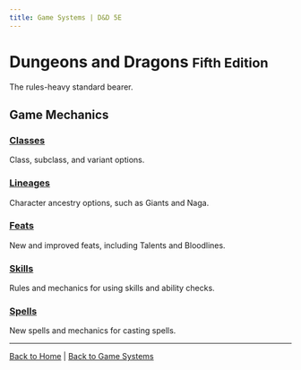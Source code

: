 ```yaml
---
title: Game Systems | D&D 5E
---
```


# Dungeons and Dragons <small>Fifth Edition</small>

The rules-heavy standard bearer.

## Game Mechanics

### [Classes]({{site.baseurl}}/systems/5e/classes)

Class, subclass, and variant options.

### [Lineages]({{site.baseurl}}/systems/5e/lineages)

Character ancestry options, such as Giants and Naga.

### [Feats]({{site.baseurl}}/systems/5e/feats)

New and improved feats, including Talents and Bloodlines.

### [Skills]({{site.baseurl}}/systems/5e/skills)

Rules and mechanics for using skills and ability checks.

### [Spells]({{site.baseurl}}/systems/5e/spells)

New spells and mechanics for casting spells.

---

[Back to Home]({{site.baseurl}}/)
|
[Back to Game Systems]({{site.baseurl}}/systems)
